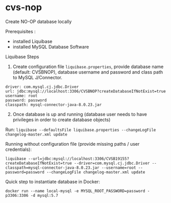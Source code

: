 # cvs-nop

Create NO-OP database locally 

Prerequisites :
- installed Liquibase
- installed MySQL Database Software 

Liquibase Steps

1) Create configuration file
`liquibase.properties`, provide database name (default: CVSBNOP), database username and password and class path to MySQL J/Connector. 
```properties
driver: com.mysql.cj.jdbc.Driver
url: jdbc:mysql://localhost:3306/CVSBNOP?createDatabaseIfNotExist=true
username: root
password: password
classpath: mysql-connector-java-8.0.23.jar
```
2) Once database is up and running (database user needs to have privileges in order to create database objects)

Run: ``liquibase --defaultsFile liquibase.properties --changeLogFile changelog-master.xml update``

Running without configuration file (provide missing paths / user credentials):

`liquibase --url=jdbc:mysql://localhost:3306/CVSB19155?createDatabaseIfNotExist=true --driver=com.mysql.cj.jdbc.Driver --classpath=mysql-connector-java-8.0.23.jar --username=root --password=password --changeLogFile changelog-master.xml update`

Quick step to instantiate database in Docker:

`docker run --name local-mysql -e MYSQL_ROOT_PASSWORD=password -p3306:3306 -d mysql:5.7`